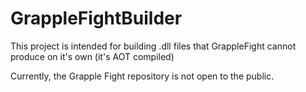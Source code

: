 # GrappleFightBuilder

This project is intended for building .dll files that GrappleFight cannot produce on it's own (it's AOT compiled)

Currently, the Grapple Fight repository is not open to the public.

